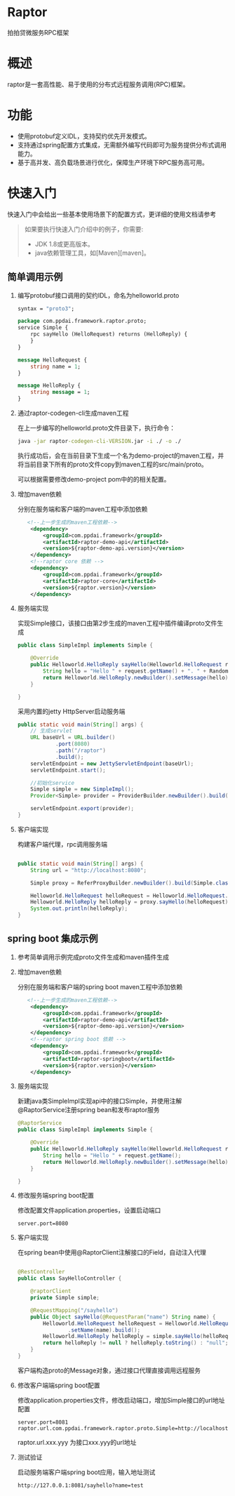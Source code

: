 # Raptor
拍拍贷微服务RPC框架
# 概述
raptor是一套高性能、易于使用的分布式远程服务调用(RPC)框架。

# 功能
- 使用protobuf定义IDL，支持契约优先开发模式。
- 支持通过spring配置方式集成，无需额外编写代码即可为服务提供分布式调用能力。
- 基于高并发、高负载场景进行优化，保障生产环境下RPC服务高可用。

# 快速入门

快速入门中会给出一些基本使用场景下的配置方式，更详细的使用文档请参考

> 如果要执行快速入门介绍中的例子，你需要:
>  * JDK 1.8或更高版本。
>  * java依赖管理工具，如[Maven][maven]。


## 简单调用示例

1. 编写protobuf接口调用的契约IDL，命名为helloworld.proto

    ```proto
    syntax = "proto3";

    package com.ppdai.framework.raptor.proto;
    service Simple {
        rpc sayHello (HelloRequest) returns (HelloReply) {
        }
    }

    message HelloRequest {
        string name = 1;
    }

    message HelloReply {
        string message = 1;
    }

    ```

2. 通过raptor-codegen-cli生成maven工程

    在上一步编写的helloworld.proto文件目录下，执行命令：
    ```cmd
    java -jar raptor-codegen-cli-VERSION.jar -i ./ -o ./
    ```
    执行成功后，会在当前目录下生成一个名为demo-project的maven工程，并将当前目录下所有的proto文件copy到maven工程的src/main/proto。

    可以根据需要修改demo-project pom中的的相关配置。

3. 增加maven依赖

    分别在服务端和客户端的maven工程中添加依赖
    ```xml
       <!--上一步生成的maven工程依赖-->
        <dependency>
            <groupId>com.ppdai.framework</groupId>
            <artifactId>raptor-demo-api</artifactId>
            <version>${raptor-demo-api.version}</version>
        </dependency>
        <!--raptor core 依赖 -->
        <dependency>
            <groupId>com.ppdai.framework</groupId>
            <artifactId>raptor-core</artifactId>
            <version>${raptor.version}</version>
        </dependency>

    ```

4. 服务端实现

    实现Simple接口，该接口由第2步生成的maven工程中插件编译proto文件生成
    ```java
    public class SimpleImpl implements Simple {

        @Override
        public Helloworld.HelloReply sayHello(Helloworld.HelloRequest request) {
            String hello = "Hello " + request.getName() + ". " + RandomUtils.nextInt(0, 10000);
            return Helloworld.HelloReply.newBuilder().setMessage(hello).build();
        }

    }
    ```

    采用内置的jetty HttpServer启动服务端
    ```java
    public static void main(String[] args) {
        // 生成servlet
        URL baseUrl = URL.builder()
                .port(8080)
                .path("/raptor")
                .build();
        servletEndpoint = new JettyServletEndpoint(baseUrl);
        servletEndpoint.start();

        //初始化service
        Simple simple = new SimpleImpl();
        Provider<Simple> provider = ProviderBuilder.newBuilder().build(Simple.class, simple);

        servletEndpoint.export(provider);
    }
    ```
5. 客户端实现

    构建客户端代理，rpc调用服务端
    ```java

    public static void main(String[] args) {
        String url = "http://localhost:8080";

        Simple proxy = ReferProxyBuilder.newBuilder().build(Simple.class, URL.valueOf(url));

        Helloworld.HelloRequest helloRequest = Helloworld.HelloRequest.newBuilder().setName("ppdai").build();
        Helloworld.HelloReply helloReply = proxy.sayHello(helloRequest);
        System.out.println(helloReply);
    }
    ```

## spring boot 集成示例

1. 参考简单调用示例完成proto文件生成和maven插件生成

2. 增加maven依赖

    分别在服务端和客户端的spring boot maven工程中添加依赖
    ```xml
       <!--上一步生成的maven工程依赖-->
        <dependency>
            <groupId>com.ppdai.framework</groupId>
            <artifactId>raptor-demo-api</artifactId>
            <version>${raptor-demo-api.version}</version>
        </dependency>
        <!--raptor spring boot 依赖 -->
        <dependency>
            <groupId>com.ppdai.framework</groupId>
            <artifactId>raptor-springboot</artifactId>
            <version>${raptor.version}</version>
        </dependency>

    ```

3. 服务端实现

    新建java类SimpleImpl实现api中的接口Simple，并使用注解@RaptorService注册spring bean和发布raptor服务

    ```java
    @RaptorService
    public class SimpleImpl implements Simple {

        @Override
        public Helloworld.HelloReply sayHello(Helloworld.HelloRequest request) {
            String hello = "Hello " + request.getName();
            return Helloworld.HelloReply.newBuilder().setMessage(hello).build();
        }

    }
    ```

4. 修改服务端spring boot配置

    修改配置文件application.properties，设置启动端口

    ```properties
    server.port=8080
    ```

5. 客户端实现

    在spring bean中使用@RaptorClient注解接口的Field，自动注入代理

    ```java

    @RestController
    public class SayHelloController {

        @raptorClient
        private Simple simple;

        @RequestMapping("/sayhello")
        public Object sayHello(@RequestParam("name") String name) {
            Helloworld.HelloRequest helloRequest = Helloworld.HelloRequest.newBuilder()
                    .setName(name).build();
            Helloworld.HelloReply helloReply = simple.sayHello(helloRequest);
            return helloReply != null ? helloReply.toString() : "null";
        }
    }

    ```
    客户端构造proto的Message对象，通过接口代理直接调用远程服务

6. 修改客户端端spring boot配置

    修改application.properties文件，修改启动端口，增加Simple接口的url地址配置

    ```properties
    server.port=8081
    raptor.url.com.ppdai.framework.raptor.proto.Simple=http://localhost:8080
    ```
    raptor.url.xxx.yyy 为接口xxx.yyy的url地址

7. 测试验证

    启动服务端客户端spring boot应用，输入地址测试

    ```cmd
    http://127.0.0.1:8081/sayhello?name=test
    ```
    
